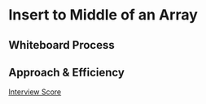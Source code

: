 # Insert to Middle of an Array
<!-- Description of the challenge -->

## Whiteboard Process
<!-- Embedded whiteboard image -->

## Approach & Efficiency
<!-- What approach did you take? Discuss Why. What is the Big O space/time for this approach? -->

[Interview Score](https://docs.google.com/spreadsheets/d/1-DT1zSSYS5aN7w4Fc4YlZ51zM5uHE6L0ERPN_GPAmr0/edit#gid=0)